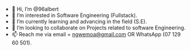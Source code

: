 - 👋 Hi, I’m @96albert
- 👀 I’m interested in Software Engineering (Fullstack).
- 🌱 I’m currently learning and advancing in the field (S.E).
- 💞️ I’m looking to collaborate on Projects related to software Engineering.
- 📫 Reach me via email = ngwemoa@gmail.com OR WhatsApp (07 129 60 501).

<!---
96albert/96albert is a ✨ special ✨ repository because its `README.md` (this file) appears on your GitHub profile.
You can click the Preview link to take a look at your changes.
--->
